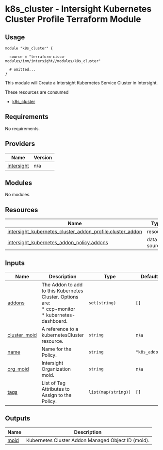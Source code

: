 # k8s_cluster - Intersight Kubernetes Cluster Profile Terraform Module

## Usage

```hcl
module "k8s_cluster" {

  source = "terraform-cisco-modules/imm/intersight//modules/k8s_cluster"

  # omitted...
}
```

This module will Create a Intersight Kubernetes Service Cluster in Intersight.  

These resources are consumed

* [k8s_cluster](https://registry.terraform.io/providers/CiscoDevNet/intersight/latest/docs/resources/kubernetes_cluster_profile)

<!-- BEGINNING OF PRE-COMMIT-TERRAFORM DOCS HOOK -->
## Requirements

No requirements.

## Providers

| Name | Version |
|------|---------|
| <a name="provider_intersight"></a> [intersight](#provider\_intersight) | n/a |

## Modules

No modules.

## Resources

| Name | Type |
|------|------|
| [intersight_kubernetes_cluster_addon_profile.cluster_addon](https://registry.terraform.io/providers/CiscoDevNet/intersight/latest/docs/resources/kubernetes_cluster_addon_profile) | resource |
| [intersight_kubernetes_addon_policy.addons](https://registry.terraform.io/providers/CiscoDevNet/intersight/latest/docs/data-sources/kubernetes_addon_policy) | data source |

## Inputs

| Name | Description | Type | Default | Required |
|------|-------------|------|---------|:--------:|
| <a name="input_addons"></a> [addons](#input\_addons) | The Addon to add to this Kubernetes Cluster.  Options are:<br> * ccp-monitor<br> * kubernetes-dashboard. | `set(string)` | `[]` | no |
| <a name="input_cluster_moid"></a> [cluster\_moid](#input\_cluster\_moid) | A reference to a kubernetesCluster resource. | `string` | n/a | yes |
| <a name="input_name"></a> [name](#input\_name) | Name for the Policy. | `string` | `"k8s_addon"` | no |
| <a name="input_org_moid"></a> [org\_moid](#input\_org\_moid) | Intersight Organization moid. | `string` | n/a | yes |
| <a name="input_tags"></a> [tags](#input\_tags) | List of Tag Attributes to Assign to the Policy. | `list(map(string))` | `[]` | no |

## Outputs

| Name | Description |
|------|-------------|
| <a name="output_moid"></a> [moid](#output\_moid) | Kubernetes Cluster Addon Managed Object ID (moid). |
<!-- END OF PRE-COMMIT-TERRAFORM DOCS HOOK -->
